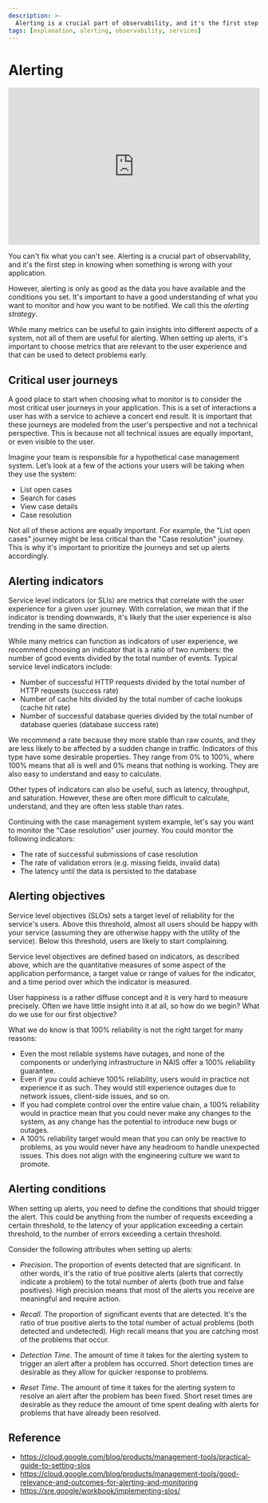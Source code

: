 ```yaml
---
description: >-
  Alerting is a crucial part of observability, and it's the first step in knowing when something is wrong with your application.
tags: [explanation, alerting, observability, services]
---
```


# Alerting

<iframe width="100%" height="315" src="https://www.youtube.com/embed/CGldVD5wR-g?si=luayvJTiZBsWK24u" title="Video about Actionable Alerting" frameborder="0" allowfullscreen></iframe>

You can't fix what you can't see. Alerting is a crucial part of observability, and it's the first step in knowing when something is wrong with your application.

However, alerting is only as good as the data you have available and the conditions you set. It's important to have a good understanding of what you want to monitor and how you want to be notified. We call this the _alerting strategy_.

While many metrics can be useful to gain insights into different aspects of a system, not all of them are useful for alerting. When setting up alerts, it's important to choose metrics that are relevant to the user experience and that can be used to detect problems early.

## Critical user journeys

A good place to start when choosing what to monitor is to consider the most critical user journeys in your application. This is a set of interactions a user has with a service to achieve a concert end result. It is important that these journeys are modeled from the user's perspective and not a technical perspective. This is because not all technical issues are equally important, or even visible to the user.

Imagine your team is responsible for a hypothetical case management system. Let’s look at a few of the actions your users will be taking when they use the system:

* List open cases
* Search for cases
* View case details
* Case resolution

Not all of these actions are equally important. For example, the "List open cases" journey might be less critical than the "Case resolution" journey. This is why it's important to prioritize the journeys and set up alerts accordingly.

## Alerting indicators

Service level indicators (or SLIs) are metrics that correlate with the user experience for a given user journey. With correlation, we mean that if the indicator is trending downwards, it's likely that the user experience is also trending in the same direction.

While many metrics can function as indicators of user experience, we recommend choosing an indicator that is a ratio of two numbers: the number of good events divided by the total number of events. Typical service level indicators include:

* Number of successful HTTP requests divided by the total number of HTTP requests (success rate)
* Number of cache hits divided by the total number of cache lookups (cache hit rate)
* Number of successful database queries divided by the total number of database queries (database success rate)

We recommend a rate because they more stable than raw counts, and they are less likely to be affected by a sudden change in traffic. Indicators of this type have some desirable properties. They range from 0% to 100%, where 100% means that all is well and 0% means that nothing is working. They are also easy to understand and easy to calculate.

Other types of indicators can also be useful, such as latency, throughput, and saturation. However, these are often more difficult to calculate, understand, and they are often less stable than rates.

Continuing with the case management system example, let's say you want to monitor the "Case resolution" user journey. You could monitor the following indicators:

* The rate of successful submissions of case resolution
* The rate of validation errors (e.g. missing fields, invalid data)
* The latency until the data is persisted to the database

## Alerting objectives

Service level objectives (SLOs) sets a target level of reliability for the service's users. Above this threshold, almost all users should be happy with your service (assuming they are otherwise happy with the utility of the service). Below this threshold, users are likely to start complaining.

Service level objectives are defined based on indicators, as described above, which are the quantitative measures of some aspect of the application performance, a target value or range of values for the indicator, and a time period over which the indicator is measured.

User happiness is a rather diffuse concept and it is very hard to measure precisely. Often we have little insight into it at all, so how do we begin? What do we use for our first objective?

What we do know is that 100% reliability is not the right target for many reasons:

* Even the most reliable systems have outages, and none of the components or underlying infrastructure in NAIS offer a 100% reliability guarantee.
* Even if you could achieve 100% reliability, users would in practice not experience it as such. They would still experience outages due to network issues, client-side issues, and so on.
* If you had complete control over the entire value chain, a 100% reliability would in practice mean that you could never make any changes to the system, as any change has the potential to introduce new bugs or outages.
* A 100% reliability target would mean that you can only be reactive to problems, as you would never have any headroom to handle unexpected issues. This does not align with the engineering culture we want to promote.

## Alerting conditions

When setting up alerts, you need to define the conditions that should trigger the alert. This could be anything from the number of requests exceeding a certain threshold, to the latency of your application exceeding a certain threshold, to the number of errors exceeding a certain threshold.

Consider the following attributes when setting up alerts:

* _Precision_. The proportion of events detected that are significant. In other words, it's the ratio of true positive alerts (alerts that correctly indicate a problem) to the total number of alerts (both true and false positives). High precision means that most of the alerts you receive are meaningful and require action.

* _Recall_. The proportion of significant events that are detected. It's the ratio of true positive alerts to the total number of actual problems (both detected and undetected). High recall means that you are catching most of the problems that occur.

* _Detection Time_. The amount of time it takes for the alerting system to trigger an alert after a problem has occurred. Short detection times are desirable as they allow for quicker response to problems.

* _Reset Time_. The amount of time it takes for the alerting system to resolve an alert after the problem has been fixed. Short reset times are desirable as they reduce the amount of time spent dealing with alerts for problems that have already been resolved.

## Reference

* https://cloud.google.com/blog/products/management-tools/practical-guide-to-setting-slos
* https://cloud.google.com/blog/products/management-tools/good-relevance-and-outcomes-for-alerting-and-monitoring
* https://sre.google/workbook/implementing-slos/
